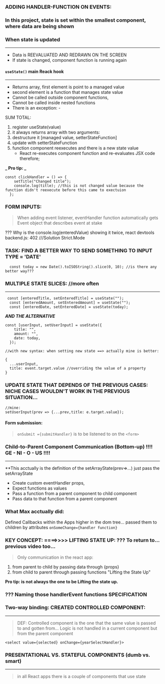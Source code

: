 ### ADDING HANDLER-FUNCTION ON EVENTS:

### In this project, state is set within the smallest component, where data are being shown

### When state is updated

---

- Data is REEVALUATED AND REDRAWN ON THE SCREEN
- If state is changed, component function is running again

#### `useState()` main Reack hook

---

- Returns array, first element is point to a managed value
- second element is a function that manages state value
- Cannot be called outside component functions,
- Cannot be called inside nested functions
- There is an exception: -

SUM TOTAL:

1. register useState(value)
2. it always returns array with two arguments:
3. destructure it [managed value, setterStateFunction]
4. update with setterStateFunction
5. function component reexecutes and there is a new state value
   - React re-executes component function and re-evaluates JSX code therefore;

**_ Pro tip: _**

```
const clickHandler = () => {
    setTitle("Changed title");
    console.log(title); //this is not changed value because the function didn't reexecute before this came to exectuion
  };
```

### FORM INPUTS:

> When adding event listener, eventHandler function automatically gets Event object that describes event at stake

??? Why is the console.log(enteredValue) showing it twice, react devtools backend.js: 402 ///Solution Strict.Mode

### TASK: FIND A BETTER WAY TO SEND SOMETHING TO INPUT TYPE = 'DATE'

```
  const today = new Date().toISOString().slice(0, 10); //is there any better way???
```

### MULTIPLE STATE SLICES: //more often

---

```
 const [enteredTitle, setEnteredTitle] = useState("");
  const [enteredAmount, setEnteredAmount] = useState("");
  const [enteredDate, setEnteredDate] = useState(today);
```

**_AND THE ALTERNATIVE_**

```
const [userInput, setUserInput] = useState({
    title: "",
    amount: "",
    date: today,
  });

//with new syntax: when setting new state ==> actually mine is better:

{
  ...userInput,
  title: event.target.value //overriding the value of a property
}
```

### UPDATE STATE THAT DEPENDS OF THE PREVIOUS CASES: NICHE CASES WOULDN'T WORK IN THE PREVIOUS SITUATION...

```
//mine:
setUserInput(prev => {...prev,title: e.target.value});
```

#### Form submission:

> `onSubmit ={submitHandler}` is to be listened to on the `<form>`

### Child-to-Parent Component Communication (Bottom-up) !!!! GE - NI - O - US !!!!

---

\*\*This acctually is the definition of the setArrayState(prev=>...) just pass the setArrayState

- Create custom eventHandler props,
- Expect functions as values
- Pass a function from a parent component to child component
- Pass data to that function from a parent component

### What Max acctually did:

Defined Callbacks within the Apps higher in the dom tree...
passed them to children by attributes `onSomeChange={handler function}`

### KEY CONCEPT: ====>>>> LIFTING STATE UP: ??? To return to... previous video too...

> Only communication in the react app:

1. from parent to child by passing data through {props}
2. from child to parent through passing functions "Lifting the State Up"

**Pro tip: <App/> is not always the one to be Lifting the state up.**

### ??? Naming those handlerEvent functions SPECIFICATION

### Two-way binding: CREATED CONTROLLED COMPONENT:

---

> DEF: Controlled component is the one that the same value is passed to and gotten from...
> Logic is not handled in a current component but from the parent component

```
<select value={selected} onChange={yearSelectHandler}>
```

### PRESENTATIONAL VS. STATEFUL COMPONENTS (dumb vs. smart)

---

> in all React apps there is a couple of components that use state
